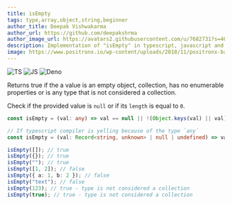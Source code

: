 ```yaml
---
title: isEmpty
tags: type,array,object,string,beginner
author_title: Deepak Vishwakarma
author_url: https://github.com/deepakshrma
author_image_url: https://avatars2.githubusercontent.com/u/7682731?s=400
description: Implementation of "isEmpty" in typescript, javascript and deno.
image: https://www.positronx.io/wp-content/uploads/2018/11/positronx-banner-1152-1.jpg
---
```


![TS](https://img.shields.io/badge/supports-typescript-blue.svg?style=flat-square)
![JS](https://img.shields.io/badge/supports-javascript-yellow.svg?style=flat-square)
![Deno](https://img.shields.io/badge/supports-deno-green.svg?style=flat-square)

Returns true if the a value is an empty object, collection, has no enumerable properties or is any type that is not considered a collection.

Check if the provided value is `null` or if its `length` is equal to `0`.

```ts title="typescript"
const isEmpty = (val: any) => val == null || !(Object.keys(val) || val).length;

// If typescript compiler is yelling because of the type `any`
const isEmpty = (val: Record<string, unknown> | null | undefined) => val == null || !(Object.keys(val) || val).length;
```

```ts title="typescript"
isEmpty([]); // true
isEmpty({}); // true
isEmpty(""); // true
isEmpty([1, 2]); // false
isEmpty({ a: 1, b: 2 }); // false
isEmpty("text"); // false
isEmpty(123); // true - type is not considered a collection
isEmpty(true); // true - type is not considered a collection
```
